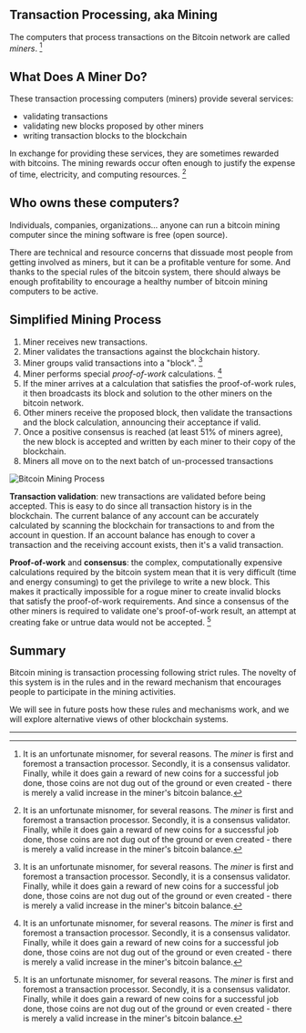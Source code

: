 ## Transaction Processing, aka Mining
The computers that process transactions on the Bitcoin network are called *miners*. [^n]

## What Does A Miner Do?

These transaction processing computers (miners) provide several services:

* validating transactions
* validating new blocks proposed by other miners
* writing transaction blocks to the blockchain

In exchange for providing these services, they are sometimes rewarded with bitcoins. The mining rewards occur often enough to justify the expense of time, electricity, and computing resources. [^n]

## Who owns these computers?

Individuals, companies, organizations... anyone can run a bitcoin mining computer since the mining software is free (open source).

There are technical and resource concerns that dissuade most people from getting involved as miners, but it can be a profitable venture for some.  And thanks to the special rules of the bitcoin system, there should always be enough profitability to encourage a healthy number of bitcoin mining computers to be active.

## Simplified Mining Process

1. Miner receives new transactions.
2. Miner validates the transactions against the blockchain history.
3. Miner groups valid transactions into a "block". [^n]
4. Miner performs special *proof-of-work* calculations. [^n]
5. If the miner arrives at a calculation that satisfies the proof-of-work rules, it then broadcasts its block and solution to the other miners on the bitcoin network.
6. Other miners receive the proposed block, then validate the transactions and the block calculation, announcing their acceptance if valid.
7. Once a positive consensus is reached (at least 51% of miners agree), the new block is accepted and written by each miner to their copy of the blockchain.
8. Miners all move on to the next batch of un-processed transactions

![Bitcoin Mining Process](/content/images/2016/06/bitcoin_mining_process.png)

**Transaction validation**: new transactions are validated before being accepted.  This is easy to do since all transaction history is in the blockchain.  The current balance of any account can be accurately calculated by scanning the blockchain for transactions to and from the account in question.  If an account balance has enough to cover a transaction and the receiving account exists, then it's a valid transaction.

**Proof-of-work** and **consensus**: the complex, computationally expensive calculations required by the bitcoin system mean that it is very difficult (time and energy consuming) to get the privilege to write a new block.  This makes it practically impossible for a rogue miner to create invalid blocks that satisfy the proof-of-work requirements.  And since a consensus of the other miners is required to validate one's proof-of-work result, an attempt at creating fake or untrue data would not be accepted. [^n]

## Summary

Bitcoin mining is transaction processing following strict rules.  The novelty of this system is in the rules and in the reward mechanism that encourages people to participate in the mining activities.

We will see in future posts how these rules and mechanisms work, and we will explore alternative views of other blockchain systems.

--------
[^n]: It is an unfortunate misnomer, for several reasons.  The *miner* is first and foremost a transaction processor.  Secondly, it is a consensus validator.  Finally, while it does gain a reward of new coins for a successful job done, those coins are not dug out of the ground or even created - there is merely a valid increase in the miner's bitcoin balance.
[^n]: For bitcoin mining, very specialized hardware is necessary to be competitive (successful).  This hardware tends to consume significant amounts of electricity.  Multiple websites offer "profitability calculators" that accept parameters, such as electricity cost, hash rate (a measure of a miner's processing speed), recent global algorithm difficulty (which by design can vary), current bitcoin price, etc.  These calculators can provide a reasonable estimate of bitcoin mining rewards vs operational costs.
[^n]: In simple terms, a block is just a collection of transactions plus a reference to the previous permanent block.
[^n]: Proof-of-work is a mathematical set of operations that requires some amount of time (effort) to generate a desired result.  The details relative to the Bitcoin system are rather complex, but the idea is that it is so difficult/time-consuming to get the privilege to write a block (which must be deemed valid), it is infeasible for someone to change existing blocks (history).  It's actually much more complex, but there will be a future post on this topic.
[^n]: Consensus just means that the majority of miners must agree that a proposed block (and proof-of-work solution) are valid.
